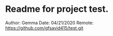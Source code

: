# Readme for project test.
Author: Gemma
Date: 04/21/2020
Remote: https://github.com/gfsavid415/test.git
